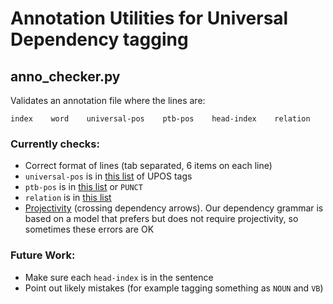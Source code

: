 # Annotation Utilities for Universal Dependency tagging
## anno_checker.py
Validates an annotation file where the lines are:
```
index    word    universal-pos    ptb-pos    head-index    relation
```
### Currently checks:
* Correct format of lines (tab separated, 6 items on each line)
* `universal-pos` is in [this list](http://universaldependencies.github.io/docs/en/pos/all.html) of UPOS tags
* `ptb-pos` is in [this list](https://www.ling.upenn.edu/courses/Fall_2003/ling001/penn_treebank_pos.html) or `PUNCT`
* `relation` is in [this list](http://universaldependencies.github.io/docs/en/dep/all.html)
* [Projectivity](http://en.wikipedia.org/wiki/Discontinuity_\(linguistics\)) (crossing dependency arrows). 
  Our dependency grammar is based on a model that prefers but does not require projectivity, so sometimes these 
  errors are OK
  
### Future Work:
* Make sure each `head-index` is in the sentence
* Point out likely mistakes (for example tagging something as `NOUN` and `VB`)
